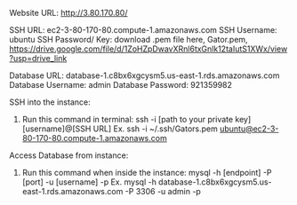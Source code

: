Website URL: http://3.80.170.80/

SSH URL: ec2-3-80-170-80.compute-1.amazonaws.com
SSH Username: ubuntu
SSH Password/ Key: download .pem file here, Gator.pem, https://drive.google.com/file/d/1ZoHZpDwavXRnl6txGnlk12taIutS1XWx/view?usp=drive_link

Database URL: database-1.c8bx6xgcysm5.us-east-1.rds.amazonaws.com
Database Username: admin
Database Password: 921359982

SSH into the instance: 
1.  Run this command in terminal: ssh -i [path to your private key] [username]@[SSH URL]
    Ex. ssh -i ~/.ssh/Gators.pem ubuntu@ec2-3-80-170-80.compute-1.amazonaws.com

Access Database from instance:
1. Run this command when inside the instance: mysql -h [endpoint] -P [port] -u [username] -p
   Ex. mysql -h database-1.c8bx6xgcysm5.us-east-1.rds.amazonaws.com -P 3306 -u admin -p
